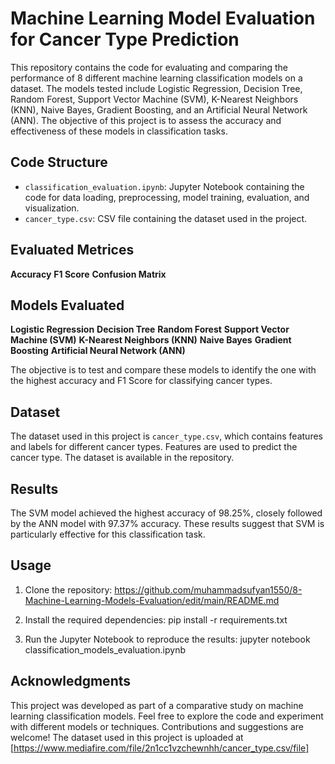 # Machine Learning Model Evaluation for Cancer Type Prediction

This repository contains the code for evaluating and comparing the performance of 8 different machine learning classification models on a dataset. The models tested include Logistic Regression, Decision Tree, Random Forest, Support Vector Machine (SVM), K-Nearest Neighbors (KNN), Naive Bayes, Gradient Boosting, and an Artificial Neural Network (ANN). The objective of this project is to assess the accuracy and effectiveness of these models in classification tasks.

## Code Structure
- `classification_evaluation.ipynb`: Jupyter Notebook containing the code for data loading, preprocessing, model training, evaluation, and visualization.
- `cancer_type.csv`: CSV file containing the dataset used in the project.

## Evaluated Metrices
 **Accuracy**
 **F1 Score**
 **Confusion Matrix**

## Models Evaluated
 **Logistic Regression**
 **Decision Tree**
 **Random Forest**
 **Support Vector Machine (SVM)**
 **K-Nearest Neighbors (KNN)**
 **Naive Bayes**
 **Gradient Boosting**
 **Artificial Neural Network (ANN)**

The objective is to test and compare these models to identify the one with the highest accuracy and F1 Score for classifying cancer types.

## Dataset
The dataset used in this project is `cancer_type.csv`, which contains features and labels for different cancer types. Features are used to predict the cancer type. The dataset is available in the repository.

## Results
The SVM model achieved the highest accuracy of 98.25%, closely followed by the ANN model with 97.37% accuracy. These results suggest that SVM is particularly effective for this classification task.

## Usage
1. Clone the repository:
https://github.com/muhammadsufyan1550/8-Machine-Learning-Models-Evaluation/edit/main/README.md

2. Install the required dependencies:
pip install -r requirements.txt

3. Run the Jupyter Notebook to reproduce the results:
jupyter notebook classification_models_evaluation.ipynb

## Acknowledgments
This project was developed as part of a comparative study on machine learning classification models. Feel free to explore the code and experiment with different models or techniques. Contributions and suggestions are welcome!
The dataset used in this project is uploaded at [https://www.mediafire.com/file/2n1cc1vzchewnhh/cancer_type.csv/file]
